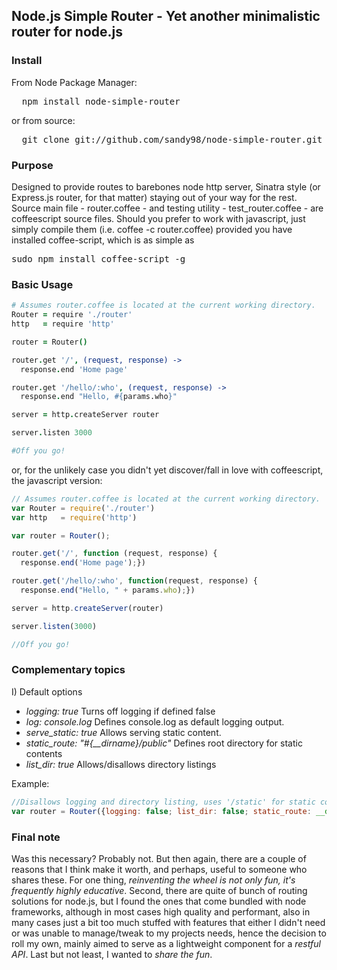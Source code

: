 ## Node.js Simple Router - Yet another minimalistic router for node.js

### Install

From Node Package Manager:

<pre>
  npm install node-simple-router
</pre>

or from source:

<pre>
  git clone git://github.com/sandy98/node-simple-router.git
</pre>

### Purpose
Designed to provide routes to barebones node http server, Sinatra style (or Express.js router, for that matter) staying out
of your way for the rest.
Source main file - router.coffee - and testing utility - test_router.coffee - are coffeescript source files. Should you prefer to
work with javascript, just simply compile them (i.e. coffee -c router.coffee) provided you have installed coffee-script, which is as
simple as <pre>sudo npm install coffee-script -g</pre>

### Basic Usage
```coffeescript
# Assumes router.coffee is located at the current working directory.
Router = require './router'
http   = require 'http'

router = Router()

router.get '/', (request, response) ->
  response.end 'Home page'

router.get '/hello/:who', (request, response) ->
  response.end "Hello, #{params.who}"

server = http.createServer router

server.listen 3000

#Off you go!
```
or, for the unlikely case you didn't yet discover/fall in love with coffeescript, the javascript version:

```javascript
// Assumes router.coffee is located at the current working directory.
var Router = require('./router')
var http   = require('http')

var router = Router();

router.get('/', function (request, response) {
  response.end('Home page');})

router.get('/hello/:who', function(request, response) {
  response.end("Hello, " + params.who);})

server = http.createServer(router)

server.listen(3000)

//Off you go!
```

### Complementary topics
I) Default options

-    *logging: true*                         Turns off logging if defined false
-    *log: console.log*                      Defines console.log as default logging output.
-    *serve_static: true*                    Allows serving static content.
-    *static_route: "#{__dirname}/public"*   Defines root directory for static contents
-    *list_dir: true*                        Allows/disallows directory listings

Example:
```javascript
//Disallows logging and directory listing, uses '/static' for static contents, defaults remaining options
var router = Router({logging: false; list_dir: false; static_route: __dirname + '/static'}
```






### Final note
Was this necessary?
Probably not.
But then again, there are a couple of reasons that I think make it worth, and perhaps, useful to someone who shares these.
For one thing, *reinventing the wheel is not only fun, it's frequently highly educative*.
Second, there are quite of bunch of routing solutions for node.js, but I found the ones that come bundled with node frameworks,
although in most cases high quality and performant, also in many cases just a bit too much stuffed with features that either I didn't
need or was unable to manage/tweak to my projects needs, hence the decision to roll my own, mainly aimed to serve as a lightweight
component for a *restful API*.
Last but not least, I wanted to *share the fun*.



